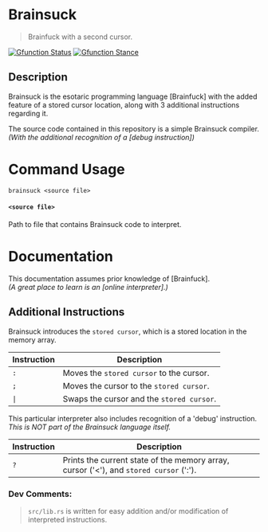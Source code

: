 # Brainsuck

> Brainfuck with a second cursor.

[![Gfunction Status](https://img.shields.io/endpoint?url=https%3A%2F%2Fraw.githubusercontent.com%2Frtaylor034%2Fproject-tags%2Fmain%2Ftags%2Fstatus%2Fviable.json)](https://github.com/rtaylor034/project-tags)
[![Gfunction Stance](https://img.shields.io/endpoint?url=https%3A%2F%2Fraw.githubusercontent.com%2Frtaylor034%2Fproject-tags%2Fmain%2Ftags%2Fstance%2Fheld.json)](https://github.com/rtaylor034/project-tags)

## Description

Brainsuck is the esotaric programming language [Brainfuck] with the added feature of a stored cursor location, along with 3 additional instructions regarding it.

The source code contained in this repository is a simple Brainsuck compiler. \
*(With the additional recognition of a [debug instruction])*

# Command Usage

```brainsuck <source file>```

#### `<source file>`

Path to file that contains Brainsuck code to interpret.

# Documentation

This documentation assumes prior knowledge of [Brainfuck]. \
*(A great place to learn is an [online interpreter].)*

## Additional Instructions

Brainsuck introduces the `stored cursor`, which is a stored location in the memory array.

| Instruction | Description |
| ----------- | ----------- |
| `:` | Moves the `stored cursor` to the cursor. |
| `;` | Moves the cursor to the `stored cursor`. |
| `\|` | Swaps the cursor and the `stored cursor`. |

This particular interpreter also includes recognition of a 'debug' instruction. \
*This is NOT part of the Brainsuck language itself.*

| Instruction | Description |
| ----------- | ----------- |
| `?` | Prints the current state of the memory array, cursor ('<'), and `stored cursor` (':'). |

### Dev Comments:

> `src/lib.rs` is written for easy addition and/or modification of interpreted instructions.
